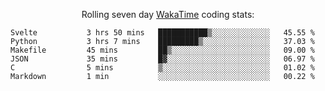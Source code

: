 <!--<p align="center">
  <img width="auto" src ="https://github-readme-stats.vercel.app/api/top-langs/?username=syrkis&layout=compact&hide_border=true&theme=darcula&bg_color=00000000&langs_count=6&hide=jupyter%20notebook,JavaScript,HTML" width = 400>
      <img src ="https://github-readme-streak-stats.herokuapp.com?user=syrkis&theme=darcula&hide_border=true&background=FFFFFF00" width = 400>

</p>-->
<p align="center">Rolling seven day <a href='https://wakatime.com/'> WakaTime</a> coding stats:</p>
<!--START_SECTION:waka-->

```text
Svelte           3 hrs 50 mins   ███████████▒░░░░░░░░░░░░░   45.55 %
Python           3 hrs 7 mins    █████████▒░░░░░░░░░░░░░░░   37.03 %
Makefile         45 mins         ██▒░░░░░░░░░░░░░░░░░░░░░░   09.00 %
JSON             35 mins         █▓░░░░░░░░░░░░░░░░░░░░░░░   06.97 %
C                5 mins          ▒░░░░░░░░░░░░░░░░░░░░░░░░   01.02 %
Markdown         1 min           ░░░░░░░░░░░░░░░░░░░░░░░░░   00.22 %
```

<!--END_SECTION:waka-->
